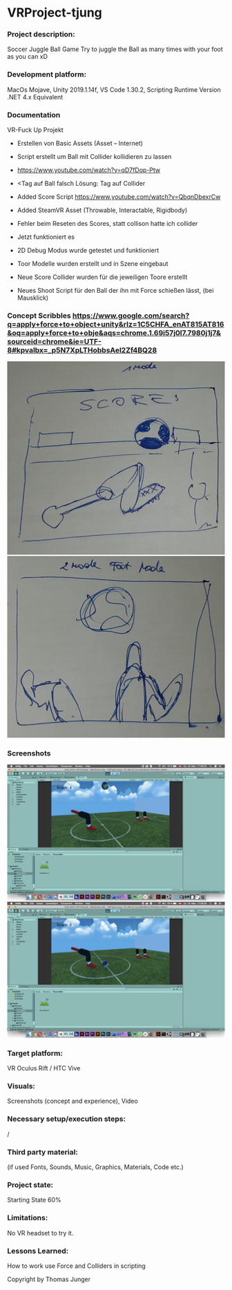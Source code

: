 # VRProject-tjung

 
 ### Project description: 
Soccer Juggle Ball Game
Try to juggle the Ball as many times with your foot as you can xD

### Development platform: 
MacOs Mojave, Unity 2019.1.14f, VS Code 1.30.2, Scripting Runtime Version .NET 4.x Equivalent

### Documentation
VR-Fuck Up Projekt

-	Erstellen von Basic Assets (Asset – Internet)
-	Script erstellt um Ball mit Collider kollidieren zu lassen 
-	https://www.youtube.com/watch?v=qD7fDop-Ptw

-	<Tag auf Ball falsch Lösung: Tag auf Collider

-	Added Score Script https://www.youtube.com/watch?v=QbqnDbexrCw

-	Added SteamVR Asset (Throwable, Interactable, Rigidbody)


-	Fehler beim Reseten des Scores, statt collison hatte ich collider
-	Jetzt funktioniert es

-	2D Debug Modus wurde getestet und funktioniert

-	Toor Modelle wurden erstellt und in Szene eingebaut

-	Neue Score Collider wurden für die jeweiligen Toore erstellt

-	Neues Shoot Script für den Ball der ihn mit Force schießen lässt, (bei Mausklick)
### Concept Scribbles https://www.google.com/search?q=apply+force+to+object+unity&rlz=1C5CHFA_enAT815AT816&oq=apply+force+to+obje&aqs=chrome.1.69i57j0l7.7980j1j7&sourceid=chrome&ie=UTF-8#kpvalbx=_p5N7XpLTHobbsAel2Zf4BQ28
<div>
<img src="./Pictures/Scribble1.jpeg" width="512">
</div

<div>
<img src="./Pictures/Scribble2.jpeg" width="512">
</div>   


### Screenshots

<div>
<img src="./Pictures/SC-Shot1.png" width="512">
</div> 

<div>
<img src="./Pictures/SC-Shot2.png" width="512">
</div> 

### Target platform: 
VR Oculus Rift / HTC Vive

### Visuals: 
Screenshots (concept and experience), Video

### Necessary setup/execution steps: 
/

### Third party material: 
(if used Fonts, Sounds, Music, Graphics, Materials, Code etc.)

### Project state: 
Starting State 60%

### Limitations: 

No VR headset to try it.

### Lessons Learned: 

How to work use Force and Colliders in scripting

Copyright by Thomas Junger
